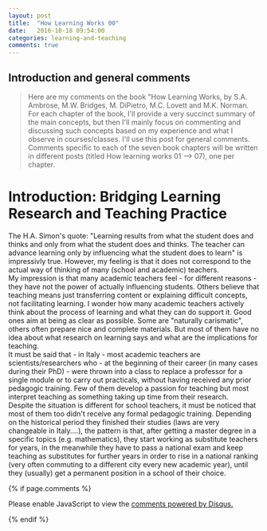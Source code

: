 ```yaml
---
layout: post
title:  "How Learning Works 00"
date:   2016-10-18 09:54:00
categories: learning-and-teaching
comments: true
---
```


Introduction and general comments
---
> Here are my comments on the book "How Learning Works, by S.A. Ambrose, M.W. Bridges, M. DiPietro, M.C. Lovett and M.K. Norman.
For each chapter of the book, I'll provide a very succinct summary of the main concepts, but then I'll mainly focus on commenting and discussing such concepts based on my experience and what I observe in courses/classes.
> I'll use this post for general comments. Comments specific to each of the seven book chapters will be written in different posts (titled How learning works 01 --> 07), one per chapter.

Introduction: Bridging Learning Research and Teaching Practice
===

The H.A. Simon's quote: "Learning results from what the student does and thinks and only from what the student does and thinks. The teacher can advance learning only by influencing what the student does to learn" is impressivly true. However, my feeling is that it does not correspond to the actual way of thinking of many (school and academic) teachers. 
<br> My impression is that many academic teachers feel - for different reasons - they have not the power of actually influencing students. Others believe that teaching means just transferring content or explaining difficult concepts, not facilitating learning. I wonder how many academic teachers actively think about the process of learning and what they can do support it. Good ones aim at being as clear as possible. Some are "naturally carismatic", others often prepare nice and complete materials. But most of them have no idea about what research on learning says and what are the implications for teaching. 
<br> It must be said that - in Italy - most academic teachers are scientists/researchers who - at the beginning of their career (in many cases during their PhD) - were thrown into a class to replace a professor for a single module or to carry out practicals, without having received any prior pedagogic training. 
Few of them develop a passion for teaching but most interpret teaching as something taking up time from their research. 
<br> Despite the situation is different for school teachers, it must be noticed that most of them too didn't receive any formal pedagogic training. Depending on the historical period they finished their studies (laws are very changeable in Italy....), the pattern is that, after getting a master degree in a specific topics (e.g. mathematics), they start working as substitute teachers for years, in the meanwhile they have to pass a national exam and keep teaching as substitutes for further years in order to rise in a national ranking (very often commuting to a different city every new academic year), until they (usually) get a permanent position in a school of their choice. 

{% if page.comments %}
<div id="disqus_thread"></div>
<script type="text/javascript">
       
    var disqus_shortname = 'allegravia';
    
    (function() {  
        
        var d = document, s = d.createElement('script');
        
        s.src = '//' + disqus_shortname + '.disqus.com/embed.js'; 
        
        s.setAttribute('data-timestamp', +new Date());
        (d.head || d.body).appendChild(s);
    })();
</script>
<noscript>Please enable JavaScript to view the <a href="https://disqus.com/?ref_noscript" rel="nofollow">comments powered by Disqus.</a></noscript>

{% endif %}